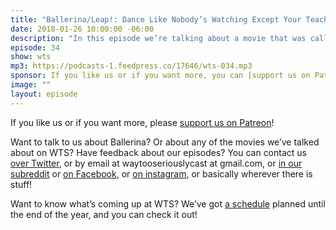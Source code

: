 ```yaml
---
title: "Ballerina/Leap!: Dance Like Nobody’s Watching Except Your Teacher Who Will Judge You"
date: 2018-01-26 10:00:00 -06:00
description: "In this episode we’re talking about a movie that was called Leap! in the United States but Ballerina everywhere else! We talk about how just because someone kisses you that doesn't mean she's your girlfriend, VICTOR. We also cover competitive female relationships, and how passion and talent don't always go together."
episode: 34
show: wts
mp3: https://podcasts-1.feedpress.co/17646/wts-034.mp3
sponsor: If you like us or if you want more, you can [support us on Patreon](https://www.patreon.com/clockworkscast)!
image: ""
layout: episode
---
```


If you like us or if you want more, please [support us on Patreon](https://www.patreon.com/clockworkscast)!

Want to talk to us about Ballerina? Or about any of the movies we’ve talked about on WTS? Have feedback about our episodes? You can contact us [over Twitter](http://www.twitter.com/wtscast), or by email at waytooseriouslycast at gmail.com, or [in our subreddit](https://www.reddit.com/r/Goodstuff_fm/) or [on Facebook](http://www.facebook.com/wtscast), or [on instagram](https://www.instagram.com/waytooseriously/), or basically wherever there is stuff!

Want to know what’s coming up at WTS? We’ve got [a schedule](https://docs.google.com/document/d/1f6fvTgbzQOCUD_potL6mWClmSC3D2cOBgKz36OwSC68) planned until the end of the year, and you can check it out!
